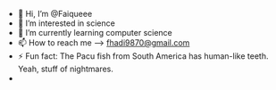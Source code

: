 - 👋 Hi, I’m @Faiqueee
- 👀 I’m interested in science
- 🌱 I’m currently learning computer science
- 📫 How to reach me --> fhadi9870@gmail.com
- ⚡ Fun fact: The Pacu fish from South America has human-like teeth. Yeah, stuff of nightmares.
- 

<!---
Faiqueee/Faiqueee is a ✨ special ✨ repository because its `README.md` (this file) appears on your GitHub profile.
You can click the Preview link to take a look at your changes.
--->
